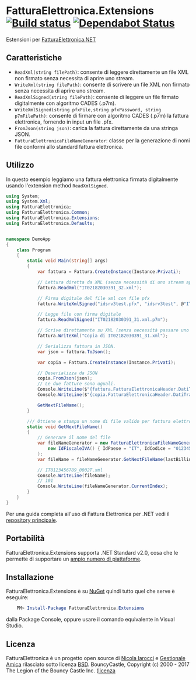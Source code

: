 ﻿# FatturaElettronica.Extensions [![Build status](https://ci.appveyor.com/api/projects/status/sp1ux45txvug7ujp?svg=true)](https://ci.appveyor.com/project/nicolaiarocci/fatturaelettronica-extensions) [![Dependabot Status](https://api.dependabot.com/badges/status?host=github&repo=FatturaElettronica/FatturaElettronica.Extensions)](https://dependabot.com)

Estensioni per [FatturaElettronica.NET][fe]

## Caratteristiche

- `ReadXml(string filePath)`: consente di leggere direttamente un file XML non firmato senza necessita di aprire uno stream.
- `WriteXml(string filePath)`: consente di scrivere un file XML non firmato senza necessita di aprire uno stream.
- `ReadXmlSigned(string filePath)`: consente di leggere un file firmato digitalmente con algoritmo CADES (.p7m).
- `WriteXmlSigned(string pfxFile,string pfxPassword, string p7mFilePath)`: consente di firmare con algoritmo CADES (.p7m) la fattura elettronica, fornendo in input un file .pfx.
- `FromJson(string json)`: carica la fattura direttamente da una stringa JSON.
- `FatturaElettronicaFileNameGenerator`: classe per la generazione di nomi file conformi allo standard fattura elettronica.

## Utilizzo

In questo esempio leggiamo una fattura elettronica firmata digitalmente usando l'extension method `ReadXmlSigned`.

```cs
using System;
using System.Xml;
using FatturaElettronica;
using FatturaElettronica.Common;
using FatturaElettronica.Extensions;
using FatturaElettronica.Defaults;


namespace DemoApp
{
    class Program
    {
        static void Main(string[] args)
        {
            var fattura = Fattura.CreateInstance(Instance.Privati);

            // Lettura diretta da XML (senza necessità di uno stream aperto)
            fattura.ReadXml("IT02182030391_32.xml");

            // Firma digitale del file xml con file pfx
            fattura.WriteXmlSigned("idsrv3test.pfx", "idsrv3test", @"IT02182030391_32.xml.pm7");

            // Legge file con firma digitale
            fattura.ReadXmlSigned("IT02182030391_31.xml.p7m");

            // Scrive direttamente su XML (senza necessità passare uno stream)
            fattura.WriteXml("Copia di IT02182030391_31.xml");

            // Serializza fattura in JSON.
            var json = fattura.ToJson();

            var copia = Fattura.CreateInstance(Instance.Privati);

            // Deserializza da JSON
            copia.FromJson(json);
            // Le due fatture sono uguali.
            Console.WriteLine($"{fattura.FatturaElettronicaHeader.DatiTrasmissione.CodiceDestinatario}");
            Console.WriteLine($"{copia.FatturaElettronicaHeader.DatiTrasmissione.CodiceDestinatario}");

            GetNextFileName();
        }

        /// Ottiene e stampa un nome di file valido per fattura elettronica
        static void GetNextFileName()
        {
            // Generare il nome del file
            var fileNameGenerator = new FatturaElettronicaFileNameGenerator(
                new IdFiscaleIVA() { IdPaese = "IT", IdCodice = "0123456789" }
            );
            var fileName = fileNameGenerator.GetNextFileName(lastBillingNumber: 100);

            // IT0123456789_0002T.xml
            Console.WriteLine(fileName);
            // 101
            Console.WriteLine(fileNameGenerator.CurrentIndex);
        }
    }
}

```

Per una guida completa all'uso di Fattura Elettronica per .NET vedi il [repository principale][fe].

## Portabilità

FatturaElettronica.Extensions supporta .NET Standard v2.0, cosa che le permette di supportare un [ampio numero di piattaforme][netstandard].

## Installazione

FatturaElettronica.Extensions è su [NuGet][nuget] quindi tutto quel che serve è eseguire:

```powershell
    PM> Install-Package FatturaElettronica.Extensions
```

dalla Package Console, oppure usare il comando equivalente in Visual Studio.

## Licenza

FatturaElettronica è un progetto open source di [Nicola Iarocci][ni] e [Gestionale Amica][ga] rilasciato sotto licenza [BSD][bsd].
BouncyCastle, Copyright (c) 2000 - 2017 The Legion of the Bouncy Castle Inc. ([licenza][bc]

[fe]: http://github.com/FatturaElettronica/FatturaElettronica.NET
[bsd]: http://github.com/FatturaElettronica/FatturaElettronica.Extensions/blob/master/LICENSE
[ga]: http://gestionaleamica.com
[ni]: https://nicolaiarocci.com
[nuget]: https://www.nuget.org/packages/FatturaElettronica.Extensions/
[netstandard]: https://github.com/dotnet/standard/blob/master/docs/versions/netstandard2.0.md
[bc]: http://www.bouncycastle.org/csharp/licence.html
